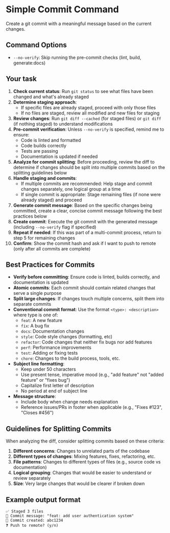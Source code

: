 # Simple Commit Command

Create a git commit with a meaningful message based on the current changes.

## Command Options

- `--no-verify`: Skip running the pre-commit checks (lint, build, generate:docs)

## Your task

1. **Check current status**: Run `git status` to see what files have been changed and what's already staged
2. **Determine staging approach**:
   - If specific files are already staged, proceed with only those files
   - If no files are staged, review all modified and new files for staging
3. **Review changes**: Run `git diff --cached` (for staged files) or `git diff` (if nothing staged) to understand modifications
4. **Pre-commit verification**: Unless `--no-verify` is specified, remind me to ensure:
   - Code is linted and formatted
   - Code builds correctly
   - Tests are passing
   - Documentation is updated if needed
5. **Analyze for commit splitting**: Before proceeding, review the diff to determine if changes should be split into multiple commits based on the splitting guidelines below
6. **Handle staging and commits**:
   - If multiple commits are recommended: Help stage and commit changes separately, one logical group at a time
   - If single commit is appropriate: Stage remaining files (if none were already staged) and proceed
7. **Generate commit message**: Based on the specific changes being committed, create a clear, concise commit message following the best practices below
8. **Create commit**: Execute the git commit with the generated message (including `--no-verify` flag if specified)
9. **Repeat if needed**: If this was part of a multi-commit process, return to step 5 for remaining changes
10. **Confirm**: Show the commit hash and ask if I want to push to remote (only after all commits are complete)

## Best Practices for Commits

- **Verify before committing**: Ensure code is linted, builds correctly, and documentation is updated
- **Atomic commits**: Each commit should contain related changes that serve a single purpose
- **Split large changes**: If changes touch multiple concerns, split them into separate commits
- **Conventional commit format**: Use the format `<type>: <description>` where type is one of:
  - `feat`: A new feature
  - `fix`: A bug fix
  - `docs`: Documentation changes
  - `style`: Code style changes (formatting, etc)
  - `refactor`: Code changes that neither fix bugs nor add features
  - `perf`: Performance improvements
  - `test`: Adding or fixing tests
  - `chore`: Changes to the build process, tools, etc.
- **Subject line formatting**:
  - Keep under 50 characters
  - Use present tense, imperative mood (e.g., "add feature" not "added feature" or "fixes bug")
  - Capitalize first letter of description
  - No period at end of subject line
- **Message structure**:
  - Include body when change needs explanation
  - Reference issues/PRs in footer when applicable (e.g., "Fixes #123", "Closes #456")

## Guidelines for Splitting Commits

When analyzing the diff, consider splitting commits based on these criteria:

1. **Different concerns**: Changes to unrelated parts of the codebase
2. **Different types of changes**: Mixing features, fixes, refactoring, etc.
3. **File patterns**: Changes to different types of files (e.g., source code vs documentation)
4. **Logical grouping**: Changes that would be easier to understand or review separately
5. **Size**: Very large changes that would be clearer if broken down

## Example output format

```
✅ Staged 3 files
📝 Commit message: "feat: add user authentication system"
🎯 Commit created: abc1234
❓ Push to remote? (y/n)
```
